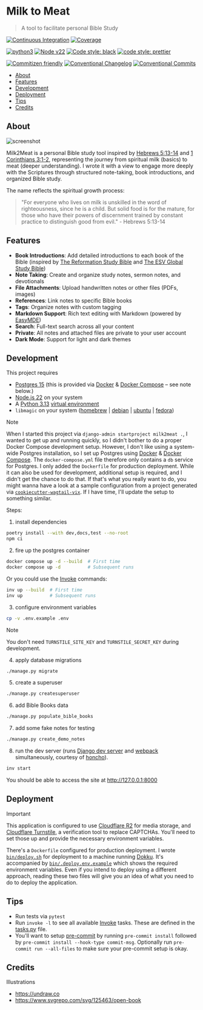# Milk to Meat

> A tool to facilitate personal Bible Study

[![Continuous Integration](https://github.com/engineervix/milk2meat/actions/workflows/main.yml/badge.svg)](https://github.com/engineervix/milk2meat/actions/workflows/main.yml)
[![Coverage](https://img.shields.io/endpoint?url=https://gist.githubusercontent.com/engineervix/d435cc3f4234a469e5df13bf019a6385/raw/covbadge.json)](https://github.com/engineervix/milk2meat/actions)

[![python3](https://img.shields.io/badge/python-3.13-brightgreen.svg)](https://python.org/)
[![Node v22](https://img.shields.io/badge/Node-v22-teal.svg)](https://nodejs.org/en/blog/release/v22.0.0)
[![Code style: black](https://img.shields.io/badge/code%20style-black-000000.svg)](https://github.com/psf/black)
[![code style: prettier](https://img.shields.io/badge/code%20style-prettier-ff69b4.svg)](https://prettier.io/)

[![Commitizen friendly](https://img.shields.io/badge/commitizen-friendly-brightgreen.svg)](http://commitizen.github.io/cz-cli/)
[![Conventional Changelog](https://img.shields.io/badge/changelog-conventional-brightgreen.svg)](https://github.com/conventional-changelog)
[![Conventional Commits](https://img.shields.io/badge/Conventional%20Commits-1.0.0-yellow.svg)](https://conventionalcommits.org)

<!-- START doctoc generated TOC please keep comment here to allow auto update -->
<!-- DON'T EDIT THIS SECTION, INSTEAD RE-RUN doctoc TO UPDATE -->

- [About](#about)
- [Features](#features)
- [Development](#development)
- [Deployment](#deployment)
- [Tips](#tips)
- [Credits](#credits)

<!-- END doctoc generated TOC please keep comment here to allow auto update -->

## About

![screenshot](https://github.com/user-attachments/assets/d53e9f63-ad1b-4f10-bf54-bf8812e3eaa3)

Milk2Meat is a personal Bible study tool inspired by [Hebrews 5:13-14](https://biblia.com/bible/esv/hebrews/5/13-14) and [1 Corinthians 3:1-2](https://biblia.com/bible/esv/1-corinthians/3/1-2), representing the journey from spiritual milk (basics) to meat (deeper understanding). I wrote it with a view to engage more deeply with the Scriptures through structured note-taking, book introductions, and organized Bible study.

The name reflects the spiritual growth process:

> "For everyone who lives on milk is unskilled in the word of righteousness, since he is a child. But solid food is for the mature, for those who have their powers of discernment trained by constant practice to distinguish good from evil." - Hebrews 5:13-14

## Features

- **Book Introductions**: Add detailed introductions to each book of the Bible (inspired by [The Reformation Study Bible](https://www.reformationstudybible.com/) and [The ESV Global Study Bible](https://www.crossway.org/bibles/esv-global-study-bible-hconly/))
- **Note Taking**: Create and organize study notes, sermon notes, and devotionals
- **File Attachments**: Upload handwritten notes or other files (PDFs, images)
- **References**: Link notes to specific Bible books
- **Tags**: Organize notes with custom tagging
- **Markdown Support**: Rich text editing with Markdown (powered by [EasyMDE](https://github.com/Ionaru/easy-markdown-editor))
- **Search**: Full-text search across all your content
- **Private**: All notes and attached files are private to your user account
- **Dark Mode**: Support for light and dark themes

## Development

This project requires

- [Postgres 15](https://www.postgresql.org/docs/15/index.html) (this is provided via [Docker](https://www.docker.com/) & [Docker Compose](https://docs.docker.com/compose/) – see note below.)
- [Node.js 22](https://nodejs.org/en/blog/release/v22.14.0) on your system
- A [Python 3.13](https://docs.python.org/3/whatsnew/3.13.html) [virtual environment](https://realpython.com/python-virtual-environments-a-primer/)
- `libmagic` on your system ([homebrew](https://formulae.brew.sh/formula/libmagic) | [debian](https://packages.debian.org/stable/libmagic1) | [ubuntu](https://launchpad.net/ubuntu/noble/+package/libmagic1t64) | [fedora](https://packages.fedoraproject.org/pkgs/python-magic/python3-magic/))

> [!NOTE]
> When I started this project via `django-admin startproject milk2meat .`, I wanted to get up and running quickly, so I didn't bother to do a proper Docker Compose development setup. However, I don't like using a system-wide Postgres installation, so I set up Postgres using [Docker](https://www.docker.com/) & [Docker Compose](https://docs.docker.com/compose/).
> The `docker-compose.yml` file therefore only contains a `db` service for Postgres. I only added the `Dockerfile` for production deployment. While it can also be used for development, additional setup is required, and I didn't get the chance to do that. If that's what you really want to do, you might wanna have a look at a sample configuration from a project generated via [`cookiecutter-wagtail-vix`](https://github.com/engineervix/cookiecutter-wagtail-vix/). If I have time, I'll update the setup to something similar.

Steps:

1. install dependencies

```sh
poetry install --with dev,docs,test --no-root
npm ci
```

2. fire up the postgres container

```sh
docker compose up -d --build  # First time
docker compose up -d          # Subsequent runs
```

Or you could use the [Invoke](https://www.pyinvoke.org/) commands:

```sh
inv up --build  # First time
inv up          # Subsequent runs
```

3. configure environment variables

```sh
cp -v .env.example .env
```

> [!NOTE]
> You don't need `TURNSTILE_SITE_KEY` and `TURNSTILE_SECRET_KEY` during development.

4. apply database migrations

```sh
./manage.py migrate
```

5. create a superuser

```sh
./manage.py createsuperuser
```

6. add Bible Books data

```sh
./manage.py populate_bible_books
```

7. add some fake notes for testing

```sh
./manage.py create_demo_notes
```

8. run the dev server (runs [Django dev server](https://docs.djangoproject.com/en/5.1/ref/django-admin/#runserver) and [webpack](https://webpack.js.org/concepts/) simultaneously, courtesy of [honcho](https://github.com/nickstenning/honcho)).

```sh
inv start
```

You should be able to access the site at <http://127.0.0.1:8000>

## Deployment

> [!IMPORTANT]
> This application is configured to use [Cloudflare R2](https://developers.cloudflare.com/r2/) for media storage, and [Cloudflare Turnstile](https://developers.cloudflare.com/turnstile/), a verification tool to replace CAPTCHAs. You'll need to set those up and provide the necessary environment variables.

There's a `Dockerfile` configured for production deployment.
I wrote [`bin/deploy.sh`](./bin/deploy.sh) for deployment to a machine running [Dokku](https://dokku.com/). It's accompanied by [`bin/.deploy.env.example`](./bin/.deploy.env.example) which shows the required environment variables. Even if you intend to deploy using a different approach, reading these two files will give you an idea of what you need to do to deploy the application.

## Tips

- Run tests via `pytest`
- Run `invoke -l` to see all available [Invoke](https://www.pyinvoke.org/) tasks. These are defined in the [tasks.py](tasks.py) file.
- You'll want to setup [pre-commit](https://pre-commit.com/) by running `pre-commit install` followed by `pre-commit install --hook-type commit-msg`. Optionally run `pre-commit run --all-files` to make sure your pre-commit setup is okay.

## Credits

Illustrations

- <https://undraw.co>
- <https://www.svgrepo.com/svg/125463/open-book>
